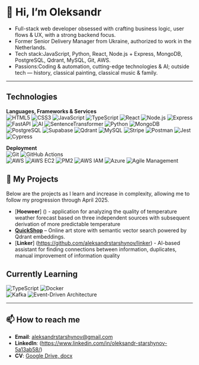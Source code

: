 # 👋 Hi, I’m Oleksandr

- Full-stack web developer obsessed with crafting business logic, user flows & UX, with a strong backend focus.  
- Former Senior Delivery Manager from Ukraine, authorized to work in the Netherlands.
- Tech stack:JavaScript, Python, React, Node.js + Express, MongoDB, PostgreSQL, Qdrant, MySQL, Git, AWS.  
- Passions:Coding & automation, cutting-edge technologies & AI; outside tech — history, classical painting, classical music & family.  

---

## Technologies

**Languages, Frameworks & Services**  
![HTML5](https://img.shields.io/badge/-HTML5-E34F26?style=flat&logo=html5&logoColor=white) ![CSS3](https://img.shields.io/badge/-CSS3-1572B6?style=flat&logo=css3&logoColor=white) ![JavaScript](https://img.shields.io/badge/-JavaScript-F7DF1E?style=flat&logo=javascript)  ![TypeScript](https://img.shields.io/badge/-TypeScript-3178C6?style=flat&logo=typescript&logoColor=white)  ![React](https://img.shields.io/badge/-React-61DAFB?style=flat&logo=react&logoColor=black)  ![Node.js](https://img.shields.io/badge/-Node.js-339933?style=flat&logo=node.js)  ![Express](https://img.shields.io/badge/-Express-000000?style=flat&logo=express) ![FastAPI](https://img.shields.io/badge/FastAPI-009688?style=for-the-badge&logo=fastapi&logoColor=white) ![AI](https://img.shields.io/badge/AI-4B0082?style=for-the-badge&logo=openai&logoColor=white) ![SentenceTransformer](https://img.shields.io/badge/SentenceTransformer-FF1493?style=for-the-badge)
 ![Python](https://img.shields.io/badge/-Python-3776AB?style=flat&logo=python)  ![MongoDB](https://img.shields.io/badge/-MongoDB-47A248?style=flat&logo=mongodb)  
![PostgreSQL](https://img.shields.io/badge/-PostgreSQL-336790?style=flat&logo=postgresql)  ![Supabase](https://img.shields.io/badge/Supabase-3ECF8E?style=for-the-badge&logo=supabase&logoColor=white) ![Qdrant](https://img.shields.io/badge/-Qdrant-FF5A5F?style=flat)  ![MySQL](https://img.shields.io/badge/-MySQL-4479A1?style=flat&logo=mysql)  ![Stripe](https://img.shields.io/badge/-Stripe-008CDD?style=flat&logo=stripe&logoColor=white) 
![Postman](https://img.shields.io/badge/Postman-FF6C37?style=for-the-badge&logo=postman&logoColor=white) ![Jest](https://img.shields.io/badge/Jest-C21325?style=for-the-badge&logo=jest&logoColor=white) ![Cypress](https://img.shields.io/badge/Cypress-17202C?style=for-the-badge&logo=cypress&logoColor=white)

**Deployment**  
![Git](https://img.shields.io/badge/-Git-F05032?style=flat&logo=git&logoColor=white) ![GitHub Actions](https://img.shields.io/badge/GitHub_Actions-2088FF?style=flat&logo=githubactions)  
![AWS](https://img.shields.io/badge/-AWS-232F3E?style=flat&logo=amazon-aws&logoColor=white) ![AWS EC2](https://img.shields.io/badge/AWS_EC2-black?style=flat&logo=amazonec2&logoColor=white)
![PM2](https://img.shields.io/badge/PM2-process%20manager-2EC866?style=flat&logo=pm2) ![AWS IAM](https://img.shields.io/badge/AWS_IAM-FF9900?style=flat&logo=amazon-aws&logoColor=white)
![Azure](https://img.shields.io/badge/Azure-0078D4?style=for-the-badge&logo=microsoftazure&logoColor=white)
![Agile Management](https://img.shields.io/badge/Agile%20Management-4CAF50?style=for-the-badge&logo=sprint&logoColor=white)



## 🚀 My Projects
Below are the projects as I learn and increase in complexity, allowing me to follow my progression through April 2025.

- [**Hoeweer**] () - application for analyzing the quality of temperature weather forecast based on three independent sources with subsequent derivation of more predictable temperature
- [**QuickShop**](https://github.com/your-username/quickshop) – Online art store with semantic vector search powered by Qdrant embeddings.
- [**Linker**] (https://github.com/aleksandrstarshynov/linker) - AI-based assistant for finding connections between information, duplicates, manual improvement of information quality


## Currently Learning  
![TypeScript](https://img.shields.io/badge/-TypeScript-3178C6?style=flat&logo=typescript&logoColor=white)
![Docker](https://img.shields.io/badge/-Docker-2496ED?style=flat&logo=docker)  
![Kafka](https://img.shields.io/badge/-Kafka-00507A?style=flat&logo=apache-kafka&logoColor=white)
![Event-Driven Architecture](https://img.shields.io/badge/-Event--Driven_Architecture-4FC08D?style=flat)

---

## 📫 How to reach me
- **Email**: aleksandrstarshynov@gmail.com  
- **LinkedIn**: (https://www.linkedin.com/in/oleksandr-starshynov-5a13ab58/)  
- **CV**: [Google Drive, docx](https://docs.google.com/document/d/1qDswHOCIHF0y2EeAkRdPvNXQNGUGixCk/edit?usp=sharing&ouid=100487193319599038543&rtpof=true&sd=true)  
